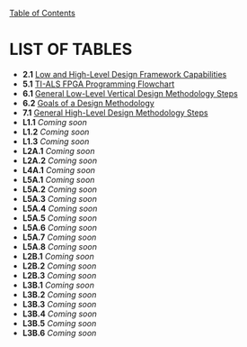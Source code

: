 [Table of Contents](https://github.com/JeffDeCola/my-masters-thesis#table-of-contents)

# LIST OF TABLES

* **2.1** [Low and High-Level Design Framework Capabilities](https://github.com/JeffDeCola/my-masters-thesis/blob/master/chapters/chapter-2/chapter-2.md#22-design-framework)
* **5.1** [TI-ALS FPGA Programming Flowchart](https://github.com/JeffDeCola/my-masters-thesis/blob/master/chapters/chapter-5/chapter-5.md#542-fpga-architectures-and-programming)
* **6.1** [General Low-Level Vertical Design Methodology Steps](https://github.com/JeffDeCola/my-masters-thesis/blob/master/chapters/chapter-6/chapter-6.md#613-general-low-level-steps)
* **6.2** [Goals of a Design Methodology](https://github.com/JeffDeCola/my-masters-thesis/blob/master/chapters/chapter-6/chapter-6.md#621-goals-of-a-design-methodology)
* **7.1** [General High-Level Design Methodology Steps](https://github.com/JeffDeCola/my-masters-thesis/blob/master/chapters/chapter-7/chapter-7.md#713-general-high-level-eda-environment)
* **L1.1** _Coming soon_
* **L1.2** _Coming soon_
* **L1.3** _Coming soon_
* **L2A.1** _Coming soon_
* **L2A.2** _Coming soon_
* **L4A.1** _Coming soon_
* **L5A.1** _Coming soon_
* **L5A.2** _Coming soon_
* **L5A.3** _Coming soon_
* **L5A.4** _Coming soon_
* **L5A.5** _Coming soon_
* **L5A.6** _Coming soon_
* **L5A.7** _Coming soon_
* **L5A.8** _Coming soon_
* **L2B.1** _Coming soon_
* **L2B.2** _Coming soon_
* **L2B.3** _Coming soon_
* **L3B.1** _Coming soon_
* **L3B.2** _Coming soon_
* **L3B.3** _Coming soon_
* **L3B.4** _Coming soon_
* **L3B.5** _Coming soon_
* **L3B.6** _Coming soon_

